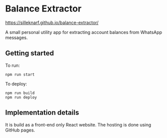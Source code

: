 # Balance Extractor


https://silleknarf.github.io/balance-extractor/

A small personal utility app for extracting account balances from WhatsApp messages.

## Getting started 

To run: 

    npm run start

To deploy:

    npm run build
    npm run deploy

## Implementation details

It is build as a front-end only React website. The hosting is done using GitHub pages.
